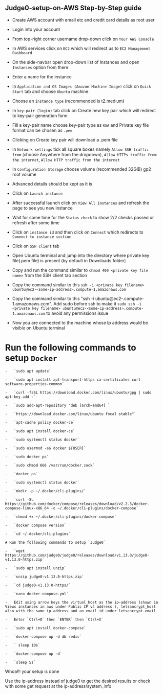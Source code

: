 ## Judge0-setup-on-AWS Step-by-Step guide

-   Create AWS account with email etc and credit card details as root user

-   Login into your account

-   From top-right corner username drop-down click on `Your AWS Console`

-   In AWS services click on `EC2` which will redirect us to `EC2 Management Dashboard`

-   On the side-navbar open drop-down list of Instances and open `Instances` option from there

-   Enter a name for the instance

-   In `Application and OS Images (Amazon Machine Image)` click on `Quick Start` tab and choose `Ubuntu` machine

-   Choose an `instance type` (recommended is t2.medium)

-   In `key-pair (login)` tab click on Create new key pair which will redirect to key-pair generation form

-   Fill a key-pair name choose key-pair type as `RSA` and Private key file format can be chosen as `.pem`

-   Clicking on Create key pair will download a .pem file

-   In `Network settings` tick all square boxes namely `Allow SSH traffic from` (choose Anywhere from the dropdown), `Allow HTTPs traffic from the internet`, `Allow HTTP traffic from the internet`

-   In `Configuration Storage` choose volume (recommended 32GiB) gp2 root volume

-   Advanced details should be kept as it is

-   Click on `Launch instance`

-   After successful launch click on `View All Instances` and refresh the page to see you new instance

-   Wait for some time for the `Status check` to show 2/2 checks passed or refresh after some time

-   Click on `instance id` and then click on `Connect` which redirects to `Connect to instance section`

-   Click on `SSH client` tab

-   Open Ubuntu terminal and jump into the directory where private key file(.pem file) is present (by default in Downloads folder)

-   Copy and run the command similar to `chmod 400 <private key file name>` from the SSH client tab section

-   Copy the command similar to this `ssh -i <private key filename> ubuntu@ec2-<some-ip-address>.compute-1.amazonaws.com`

-   Copy the command similar to this "ssh -i <private key filename> ubuntu@ec2-<some-ip-address>.compute-1.amazonaws.com". Add sudo before ssh to make it `sudo ssh -i <private key filename> ubuntu@ec2-<some-ip-address>.compute-1.amazonaws.com` to avoid any permissions issue

-   Now you are connected to the machine whose Ip address would be visible on Ubuntu terminal

   # Run the following commands to setup `Docker`

    -   `sudo apt update`

    -   `sudo apt install apt-transport-https ca-certificates curl software-properties-common`

    -   `curl -fsSL https://download.docker.com/linux/ubuntu/gpg | sudo apt-key add -`

    -   `sudo add-apt-repository "deb [arch=amd64] `

    -   `https://download.docker.com/linux/ubuntu focal stable"`

    -   `apt-cache policy docker-ce`

    -   `sudo apt install docker-ce`

    -   `sudo systemctl status docker`

    -   `sudo usermod -aG docker ${USER}`

    -   `sudo docker ps`

    -   `sudo chmod 666 /var/run/docker.sock`

    -   `docker ps`

    -   `sudo systemctl status docker`

    -   `mkdir -p ~/.docker/cli-plugins/`

    -   `curl -SL https://github.com/docker/compose/releases/download/v2.2.3/docker-compose-linux-x86_64 -o ~/.docker/cli-plugins/docker-compose`

    -   `chmod +x ~/.docker/cli-plugins/docker-compose`

    -   `docker compose version`

    -   `cd ~/.docker/cli-plugins`

    # Run the following commands to setup `Judge0`

    -   `wget https://github.com/judge0/judge0/releases/download/v1.13.0/judge0-v1.13.0-https.zip`

    -   `sudo apt install unzip`

    -   `unzip judge0-v1.13.0-https.zip`

    -   `cd judge0-v1.13.0-https/`

    -   `nano docker-compose.yml`

    -   Edit using arrow keys the virtual_host as the ip-address (shown in Views instances in aws under Public IP v4 address ), letsancrypt_host also with the same ip-address and an email id under letsencrypt-email

    -   Enter `Ctrl+O` then `ENTER` then `Ctrl+X`

    -   `sudo apt install docker-compose`

    -   `docker-compose up -d db redis`

    -   ` sleep 10s`

    -   `docker-compose up -d`

    -   `sleep 5s`

Whoa!!! your setup is done

Use the ip-address instead of judge0 to get the desired results or check with some get request at the ip-address/system_info

